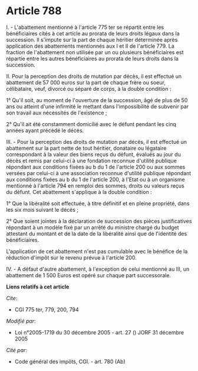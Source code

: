 # Article 788

I. - L'abattement mentionné à l'article 775 ter se répartit entre les bénéficiaires cités à cet article au prorata de leurs
droits légaux dans la succession. Il s'impute sur la part de chaque héritier déterminée après application des abattements
mentionnés aux I et II de l'article 779. La fraction de l'abattement non utilisée par un ou plusieurs bénéficiaires est
répartie entre les autres bénéficiaires au prorata de leurs droits dans la succession.

II. Pour la perception des droits de mutation par décès, il est effectué un abattement de 57 000 euros sur la part de chaque
frère ou soeur, célibataire, veuf, divorcé ou séparé de corps, à la double condition :

1° Qu'il soit, au moment de l'ouverture de la succession, âgé de plus de 50 ans ou atteint d'une infirmité le mettant dans
l'impossibilité de subvenir par son travail aux nécessités de l'existence ;

2° Qu'il ait été constamment domicilié avec le défunt pendant les cinq années ayant précédé le décès.

III. - Pour la perception des droits de mutation par décès, il est effectué un abattement sur la part nette de tout héritier,
donataire ou légataire correspondant à la valeur des biens reçus du défunt, évalués au jour du décès et remis par celui-ci à
une fondation reconnue d'utilité publique répondant aux conditions fixées au b du 1 de l'article 200 ou aux sommes versées
par celui-ci à une association reconnue d'utilité publique répondant aux conditions fixées au b du 1 de l'article 200, à
l'Etat ou à un organisme mentionné à l'article 794 en remploi des sommes, droits ou valeurs reçus du défunt. Cet abattement
s'applique à la double condition :

1° Que la libéralité soit effectuée, à titre définitif et en pleine propriété, dans les six mois suivant le décès ;

2° Que soient jointes à la déclaration de succession des pièces justificatives répondant à un modèle fixé par un arrêté du
ministre chargé du budget attestant du montant et de la date de la libéralité ainsi que de l'identité des bénéficiaires.

L'application de cet abattement n'est pas cumulable avec le bénéfice de la réduction d'impôt sur le revenu prévue à l'article
200.

IV. - A défaut d'autre abattement, à l'exception de celui mentionné au III, un abattement de 1 500 Euros est opéré sur chaque
part successorale.

**Liens relatifs à cet article**

_Cite_:

  - CGI 775 ter, 779, 200, 794

_Modifié par_:

  - Loi n°2005-1719 du 30 décembre 2005 - art. 27 () JORF 31 décembre 2005

_Cité par_:

  - Code général des impôts, CGI. - art. 780 (Ab)
